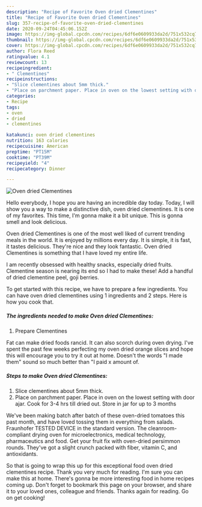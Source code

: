```yaml
---
description: "Recipe of Favorite Oven dried Clementines"
title: "Recipe of Favorite Oven dried Clementines"
slug: 357-recipe-of-favorite-oven-dried-clementines
date: 2020-09-24T04:45:06.152Z
image: https://img-global.cpcdn.com/recipes/6df6e0609933da2d/751x532cq70/oven-dried-clementines-recipe-main-photo.jpg
thumbnail: https://img-global.cpcdn.com/recipes/6df6e0609933da2d/751x532cq70/oven-dried-clementines-recipe-main-photo.jpg
cover: https://img-global.cpcdn.com/recipes/6df6e0609933da2d/751x532cq70/oven-dried-clementines-recipe-main-photo.jpg
author: Flora Reed
ratingvalue: 4.1
reviewcount: 13
recipeingredient:
- " Clementines"
recipeinstructions:
- "Slice clementines about 5mm thick."
- "Place on parchment paper. Place in oven on the lowest setting with door ajar. Cook for 3-4 hrs till dried out. Store in jar for up to 3 months"
categories:
- Recipe
tags:
- oven
- dried
- clementines

katakunci: oven dried clementines 
nutrition: 163 calories
recipecuisine: American
preptime: "PT15M"
cooktime: "PT39M"
recipeyield: "4"
recipecategory: Dinner

---
```



![Oven dried Clementines](https://img-global.cpcdn.com/recipes/6df6e0609933da2d/751x532cq70/oven-dried-clementines-recipe-main-photo.jpg)

Hello everybody, I hope you are having an incredible day today. Today, I will show you a way to make a distinctive dish, oven dried clementines. It is one of my favorites. This time, I'm gonna make it a bit unique. This is gonna smell and look delicious.

Oven dried Clementines is one of the most well liked of current trending meals in the world. It is enjoyed by millions every day. It is simple, it is fast, it tastes delicious. They're nice and they look fantastic. Oven dried Clementines is something that I have loved my entire life.

I am recently obsessed with healthy snacks, especially dried fruits. Clementine season is nearing its end so I had to make these! Add a handful of dried clementine peel, goji berries.


To get started with this recipe, we have to prepare a few ingredients. You can have oven dried clementines using 1 ingredients and 2 steps. Here is how you cook that.

<!--inarticleads1-->

##### The ingredients needed to make Oven dried Clementines:

1. Prepare  Clementines


Fat can make dried foods rancid. It can also scorch during oven drying. I&#39;ve spent the past few weeks perfecting my oven dried orange slices and hope this will encourage you to try it out at home. Doesn&#39;t the words &#34;I made them&#34; sound so much better than &#34;I paid x amount of. 

<!--inarticleads2-->

##### Steps to make Oven dried Clementines:

1. Slice clementines about 5mm thick.
1. Place on parchment paper. Place in oven on the lowest setting with door ajar. Cook for 3-4 hrs till dried out. Store in jar for up to 3 months


We&#39;ve been making batch after batch of these oven-dried tomatoes this past month, and have loved tossing them in everything from salads. Fraunhofer TESTED DEVICE in the standard version. The cleanroom-compliant drying oven for microelectronics, medical technology, pharmaceutics and food. Get your fruit fix with oven-dried persimmon rounds. They&#39;ve got a slight crunch packed with fiber, vitamin C, and antioxidants. 

So that is going to wrap this up for this exceptional food oven dried clementines recipe. Thank you very much for reading. I'm sure you can make this at home. There's gonna be more interesting food in home recipes coming up. Don't forget to bookmark this page on your browser, and share it to your loved ones, colleague and friends. Thanks again for reading. Go on get cooking!
